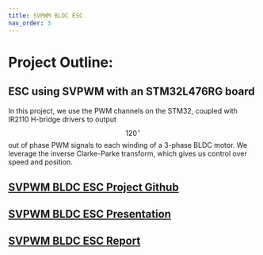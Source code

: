 ```yaml
---
title: SVPWM BLDC ESC
nav_order: 3
---
```


# Project Outline: 

## ESC using SVPWM with an STM32L476RG board 

In this project, we use the PWM channels on the STM32, coupled with IR2110 H-bridge drivers to output $$ 120^\circ $$ out of phase PWM signals to each winding of a 3-phase BLDC motor. We leverage the inverse Clarke-Parke transform, which gives us control over speed and position.  

## [SVPWM BLDC ESC Project Github](https://github.com/ryancramuh/SVPWM-STM32-Motor-Project) 

## [SVPWM BLDC ESC Presentation](SVPWM_BLDC_ESC_Controller.pdf) 

## [SVPWM BLDC ESC Report](CPE%20316%20Final%20Report.pdf)